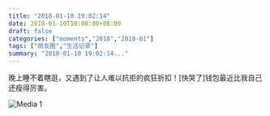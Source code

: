 ```yaml
---
title: "2018-01-10 19:02:14"
date: 2018-01-10T10:00:00+08:00
draft: false
categories: ["moments","2018","2018-01"]
tags: ["朋友圈","生活记录"]
summary: "2018-01-10 19:02:14..."
---
```


晚上睡不着瞎逛，又遇到了让人难以抗拒的疯狂折扣！[快哭了]钱包最近比我自己还瘦得厉害。

![Media 1](/Moments/photos/2018-01-10/201801101902140.jpg)

